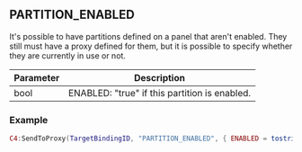 ## PARTITION\_ENABLED

It's possible to have partitions defined on a panel that aren't enabled. They still must have a proxy defined for them, but it is possible to specify whether they are currently in use or not.


| Parameter | Description |
| --- | --- |
| bool | ENABLED: "true" if this partition is enabled. |


### Example

```lua
C4:SendToProxy(TargetBindingID, "PARTITION_ENABLED", { ENABLED = tostring(Enabled) }, "NOTIFY")
```
